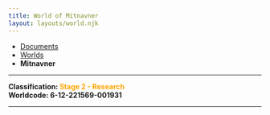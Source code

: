 ```yaml
---
title: World of Mitnavner
layout: layouts/world.njk
---
```


<nav class="breadcrumb">
    <ul>
        <li><a href="/docs">Documents</a></li>
        <li><a href="/docs/world">Worlds</a></li>
        <li><b>Mitnavner</b></li>
    </ul>
</nav>
<hr>

**Classification: <span style="color:orange;">Stage 2 - Research</span>**<br>
**Worldcode: 6-12-221569-001931**
<hr>